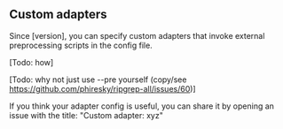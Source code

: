 ## Custom adapters

Since [version], you can specify custom adapters that invoke external preprocessing scripts in the config file.

[Todo: how]

[Todo: why not just use --pre yourself (copy/see https://github.com/phiresky/ripgrep-all/issues/60)]

If you think your adapter config is useful, you can share it by opening an issue with the title: "Custom adapter: xyz"
